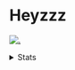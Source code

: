 # Heyzzz  

[![.](https://skillicons.dev/icons?i=js,ts,nextjs,nestjs,mongodb)](https://skillicons.dev)  

<details>
<summary>Stats</summary
<!--START_SECTION:waka-->

```txt
TypeScript   2 hrs 50 mins   █████████████████░░░░░░░░   68.64 %
JavaScript   28 mins         ███░░░░░░░░░░░░░░░░░░░░░░   11.59 %
Markdown     21 mins         ██▒░░░░░░░░░░░░░░░░░░░░░░   08.70 %
CSS          16 mins         █▓░░░░░░░░░░░░░░░░░░░░░░░   06.72 %
TOML         4 mins          ▒░░░░░░░░░░░░░░░░░░░░░░░░   01.87 %
```

<!--END_SECTION:waka-->
</details>
